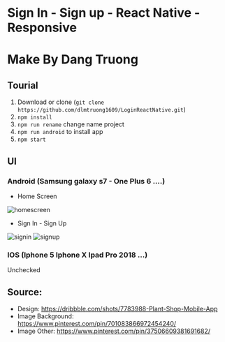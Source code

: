 # Sign In - Sign up - React Native - Responsive
# Make By Dang Truong
## Tourial
1. Download or clone (`git clone https://github.com/dlmtruong1609/LoginReactNative.git`)
2. `npm install`
3. `npm run rename` change name project
4. `npm run android` to install app
5. `npm start`
## UI
### Android (Samsung galaxy s7 - One Plus 6 ....)
- Home Screen

![homescreen](https://i.imgur.com/YNsy0yB.png)

- Sign In - Sign Up

![signin](https://i.imgur.com/zWQIESD.png)
![signup](https://i.imgur.com/rUALRYO.png)

### IOS (Iphone 5 Iphone X Ipad Pro 2018 ...)
Unchecked

## Source: 
- Design: https://dribbble.com/shots/7783988-Plant-Shop-Mobile-App
- Image Background: https://www.pinterest.com/pin/701083866972454240/
- Image Other: https://www.pinterest.com/pin/37506609381691682/
